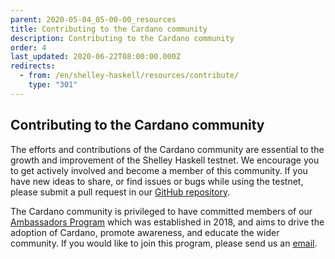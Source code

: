 ```yaml
---
parent: 2020-05-04_05-00-00_resources
title: Contributing to the Cardano community
description: Contributing to the Cardano community
order: 4
last_updated: 2020-06-22T08:00:00.000Z
redirects:
  - from: /en/shelley-haskell/resources/contribute/
    type: "301"
---
```

## Contributing to the Cardano community

The efforts and contributions of the Cardano community are essential to the growth and improvement of the Shelley Haskell testnet. We encourage you to get actively involved and become a member of this community. If you have new ideas to share, or find issues or bugs while using the testnet, please submit a pull request in our [GitHub repository](https://github.com/input-output-hk/cardano-node).

The Cardano community is privileged to have committed members of our [Ambassadors Program](https://cardano.org/ambassadors/) which was established in 2018, and aims to drive the adoption of Cardano, promote awareness, and educate the wider community. If you would like to join this program, please send us an [email](community@cardanofoundation.org).
